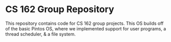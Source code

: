 CS 162 Group Repository
=======================

This repository contains code for CS 162 group projects. This OS builds off of the basic Pintos OS, where we implemented support for user programs, a thread scheduler, & a file system. 
